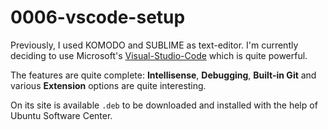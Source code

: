 # 0006-vscode-setup

Previously, I used KOMODO and SUBLIME as text-editor. I'm currently deciding to use Microsoft's [Visual-Studio-Code](https://code.visualstudio.com/) which is quite powerful.

The features are quite complete: **Intellisense**, **Debugging**, **Built-in Git** and various **Extension** options are quite interesting.

On its site is available `.deb` to be downloaded and installed with the help of Ubuntu Software Center.